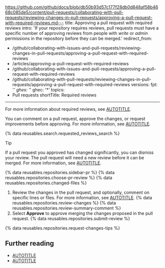 https://github.com/github/docs/blob/db50b93d57c177f28db0d848af58b4668c085de5/content/pull-requests/collaborating-with-pull-requests/reviewing-changes-in-pull-requests/approving-a-pull-request-with-required-reviews.md---
title: Approving a pull request with required reviews
intro: 'If your repository requires reviews, pull requests must have a specific number of approving reviews from people with _write_ or _admin_ permissions in the repository before they can be merged.'
redirect_from:
  - /github/collaborating-with-issues-and-pull-requests/reviewing-changes-in-pull-requests/approving-a-pull-request-with-required-reviews
  - /articles/approving-a-pull-request-with-required-reviews
  - /github/collaborating-with-issues-and-pull-requests/approving-a-pull-request-with-required-reviews
  - /github/collaborating-with-pull-requests/reviewing-changes-in-pull-requests/approving-a-pull-request-with-required-reviews
versions:
  fpt: '*'
  ghes: '*'
  ghec: '*'
topics:
  - Pull requests
shortTitle: Required reviews
---
For more information about required reviews, see [AUTOTITLE](/repositories/configuring-branches-and-merges-in-your-repository/managing-protected-branches/about-protected-branches#require-pull-request-reviews-before-merging).

You can comment on a pull request, approve the changes, or request improvements before approving. For more information, see [AUTOTITLE](/pull-requests/collaborating-with-pull-requests/reviewing-changes-in-pull-requests/reviewing-proposed-changes-in-a-pull-request).

{% data reusables.search.requested_reviews_search %}

> [!TIP]
> If a pull request you approved has changed significantly, you can dismiss your review. The pull request will need a new review before it can be merged. For more information, see [AUTOTITLE](/pull-requests/collaborating-with-pull-requests/reviewing-changes-in-pull-requests/dismissing-a-pull-request-review).

{% data reusables.repositories.sidebar-pr %}
{% data reusables.repositories.choose-pr-review %}
{% data reusables.repositories.changed-files %}
1. Review the changes in the pull request, and optionally, comment on specific lines or files. For more information, see [AUTOTITLE](/pull-requests/collaborating-with-pull-requests/reviewing-changes-in-pull-requests/reviewing-proposed-changes-in-a-pull-request#starting-a-review).
{% data reusables.repositories.review-changes %}
{% data reusables.repositories.review-summary-comment %}
1. Select **Approve** to approve merging the changes proposed in the pull request.
{% data reusables.repositories.submit-review %}

{% data reusables.repositories.request-changes-tips %}

## Further reading

* [AUTOTITLE](/pull-requests/collaborating-with-pull-requests/reviewing-changes-in-pull-requests/reviewing-proposed-changes-in-a-pull-request)
* [AUTOTITLE](/pull-requests/collaborating-with-pull-requests/reviewing-changes-in-pull-requests/commenting-on-a-pull-request)
